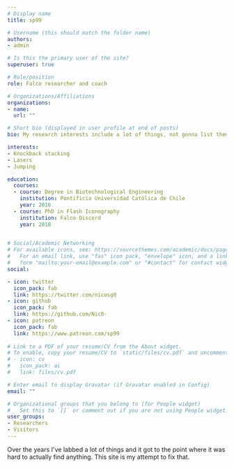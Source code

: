 ```yaml
---
# Display name
title: sp99

# Username (this should match the folder name)
authors:
- admin

# Is this the primary user of the site?
superuser: true

# Role/position
role: Falco researcher and coach

# Organizations/Affiliations
organizations:
- name: 
  url: ""

# Short bio (displayed in user profile at end of posts)
bio: My research interests include a lot of things, not gonna list them here.

interests:
- Knockback stacking
- Lasers
- Jumping

education:
  courses:
  - course: Degree in Biotechnological Engineering
    institution: Pontificia Universidad Católica de Chile
    year: 2016
  - course: PhD in Flash Iconography
    institution: Falco Discord
    year: 2018
  

# Social/Academic Networking
# For available icons, see: https://sourcethemes.com/academic/docs/page-builder/#icons
#   For an email link, use "fas" icon pack, "envelope" icon, and a link in the
#   form "mailto:your-email@example.com" or "#contact" for contact widget.
social:

- icon: twitter
  icon_pack: fab
  link: https://twitter.com/nicosg0
- icon: github
  icon_pack: fab
  link: https://github.com/Nic0-
- icon: patreon
  icon_pack: fab
  link: https://www.patreon.com/sp99
  
# Link to a PDF of your resume/CV from the About widget.
# To enable, copy your resume/CV to `static/files/cv.pdf` and uncomment the lines below.
# - icon: cv
#   icon_pack: ai
#   link: files/cv.pdf

# Enter email to display Gravatar (if Gravatar enabled in Config)
email: ""

# Organizational groups that you belong to (for People widget)
#   Set this to `[]` or comment out if you are not using People widget.
user_groups:
- Researchers
- Visitors
---
```


Over the years I've labbed a lot of things and it got to the point where it was hard to actually find anything.
This site is my attempt to fix that.
